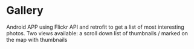 # Gallery
Android APP using Flickr API and retrofit to get a list of most interesting photos. Two views available: a scroll down list of thumbnails / marked on the map with thumbnails
